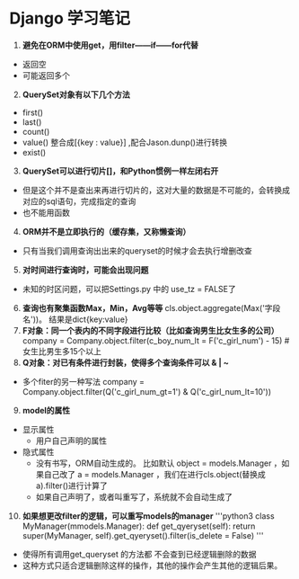 # Django 学习笔记
1. **避免在ORM中使用get，用filter——if——for代替**
- 返回空
- 可能返回多个
2. **QuerySet对象有以下几个方法**
- first()
- last()
- count()
- value() 整合成[{key : value}] ,配合Jason.dunp()进行转换
- exist()
3. **QuerySet可以进行切片[]，和Python惯例一样左闭右开**
- 但是这个并不是查出来再进行切片的，这对大量的数据是不可能的，会转换成对应的sql语句，完成指定的查询
- 也不能用函数
4. **ORM并不是立即执行的（缓存集，又称懒查询）**
- 只有当我们调用查询出出来的queryset的时候才会去执行增删改查
5. **对时间进行查询时，可能会出现问题**
- 未知的时区问题，可以把Settings.py 中的 use_tz = FALSE了
6. **查询也有聚集函数Max，Min，Avg等等**
cls.object.aggregate(Max('字段名'))。 结果是dict{key:value}
7. **F对象：同一个表内的不同字段进行比较（比如查询男生比女生多的公司）**
company = Company.object.filter(c_boy_num_lt = F('c_girl_num') - 15) #女生比男生多15个以上
8. **Q对象：对已有条件进行封装，使得多个查询条件可以 & | ~**
- 多个fiter的另一种写法
company = Company.object.filter(Q('c_girl_num_gt=1') & Q('c_girl_num_lt=10'))
9. **model的属性**
- 显示属性
  - 用户自己声明的属性
- 隐式属性
  - 没有书写，ORM自动生成的。 比如默认 object = models.Manager ，如果自己改了 a = models.Manager ，我们在进行cls.object(替换成a).filter()进行计算了
  - 如果自己声明了，或者叫重写了，系统就不会自动生成了
10. **如果想更改filter的逻辑，可以重写models的manager**
'''python3
class MyManager(mmodels.Manager):
def get_qyeryset(self):
  return super(MyManager, self).get_qyeryset().filter(is_delete = False)
'''
- 使得所有调用get_queryset 的方法都 不会查到已经逻辑删除的数据
- 这种方式只适合逻辑删除这样的操作，其他的操作会产生其他的逻辑后果。
